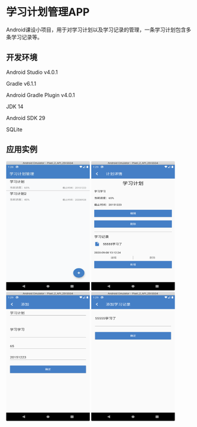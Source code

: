 # 学习计划管理APP

Android课设小项目，用于对学习计划以及学习记录的管理，一条学习计划包含多条学习记录等。

## 开发环境
Android Studio v4.0.1

Gradle v6.1.1

Android Gradle Plugin v4.0.1

JDK 14

Android SDK 29

SQLite

## 应用实例
<img src="doc/page_1.png" width="226px" height="350px" alt="">
<img src="doc/page_3.png" width="226px" height="350px" alt="">
<img src="doc/page_2.png" width="226px" height="350px" alt="">
<img src="doc/page_4.png" width="226px" height="350px" alt="">
